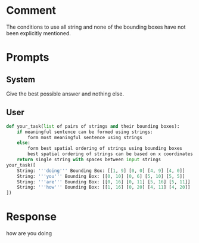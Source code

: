 # Comment
The conditions to use all string and none of the bounding boxes have not been explicitly mentioned.

# Prompts
## System
Give the best possible answer and nothing else.
## User
```python
def your_task(list of pairs of strings and their bounding boxes):
    if meaningful sentence can be formed using strings:
        form most meaningful sentence using strings
    else:
        form best spatial ordering of strings using bounding boxes
        best spatial ordering of strings can be based on x coordinates or y coordinates or both coordinates depending on which coordinate has most variance
    return single string with spaces between input strings
your_task([
    String: '''doing''' Bounding Box: [[1, 9] [0, 0] [4, 9] [4, 0]]
    String: '''you''' Bounding Box: [[0, 10] [0, 6] [5, 10] [5, 5]]
    String: '''are''' Bounding Box: [[0, 16] [0, 11] [5, 16] [5, 11]]
    String: '''how''' Bounding Box: [[1, 16] [0, 20] [4, 11] [4, 20]]
])

```

# Response
how are you doing